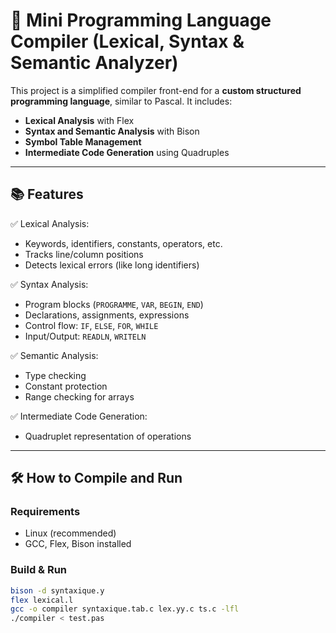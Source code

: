 # 🎯 Mini Programming Language Compiler (Lexical, Syntax & Semantic Analyzer)

This project is a simplified compiler front-end for a **custom structured programming language**, similar to Pascal. It includes:

- **Lexical Analysis** with Flex
- **Syntax and Semantic Analysis** with Bison
- **Symbol Table Management**
- **Intermediate Code Generation** using Quadruples

---

## 📚 Features

✅ Lexical Analysis:
- Keywords, identifiers, constants, operators, etc.
- Tracks line/column positions
- Detects lexical errors (like long identifiers)

✅ Syntax Analysis:
- Program blocks (`PROGRAMME`, `VAR`, `BEGIN`, `END`)
- Declarations, assignments, expressions
- Control flow: `IF`, `ELSE`, `FOR`, `WHILE`
- Input/Output: `READLN`, `WRITELN`

✅ Semantic Analysis:
- Type checking
- Constant protection
- Range checking for arrays

✅ Intermediate Code Generation:
- Quadruplet representation of operations

---

## 🛠️ How to Compile and Run

### Requirements

- Linux (recommended)
- GCC, Flex, Bison installed

### Build & Run

```bash
bison -d syntaxique.y
flex lexical.l
gcc -o compiler syntaxique.tab.c lex.yy.c ts.c -lfl
./compiler < test.pas
